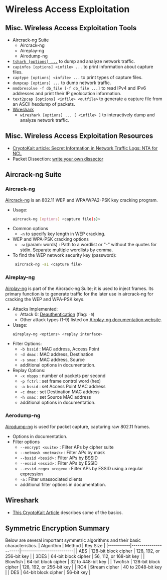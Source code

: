 # Wireless Access Exploitation

## Misc. Wireless Access Exploitation Tools
- Aircrack-ng Suite
    - Aircrack-ng
    - Aireplay-ng
    - Airodump-ng
- [`tshark [options] ...`](https://www.wireshark.org/docs/man-pages/tshark.html) to dump and analyze network traffic.
- `capinfos [options] <infile> ...` to print information about capture files.
- `captype [options] <infile> ...` to print types of capture files.
- `dumpcap [options] ...` to dump network traffic. 
- `mmdbresolve -f db_file [-f db_file ...]` to read IPv4 and IPv6 addresses and print their IP geolocation information.
- `text2pcap [options] <infile> <outfile>` to generate a capture file from an ASCII hexdump of packets.
- [Wireshark](https://www.wireshark.org/)
  - `wireshark [options] ... [ <infile> ]` to interactively dump and analyze network traffic.


## Misc. Wireless Access Exploitation Resources
- [CryptoKait article: Secret Information in Network Traffic Logs: NTA for NCL](https://cryptokait.com/2020/02/19/secret-information-in-network-traffic-logs-nta-for-ncl/)
- Packet Dissection: [write your own dissector](https://www.wireshark.org/docs/wsdg_html_chunked/ChDissectAdd.html)


## Aircrack-ng Suite

### Aircrack-ng
[Aircrack-ng](https://aircrack-ng.org/documentation.html) is an 802.11 WEP and WPA/WPA2-PSK key cracking program.
- Usage:
  ```bash
  aircrack-ng [options] <capture file(s)>
  ```
- Common options
    - `-n` to specify key length in WEP cracking.
- WEP and WPA-PSK cracking options
    - `-w` (param: words) : Path to a wordlist or "-" without the quotes for stdin. Separate multiple wordlists by comma.
- To find the WEP network security key (password):
  ```bash
   aircrack-ng -a1 <capture file>
  ```


### Aireplay-ng
[Airplay-ng](https://aircrack-ng.com/doku.php?id=aireplay-ng) is part of the Aircrack-ng Suite; it is used to inject frames.
Its primary function is to generate traffic for the later use in aircrack-ng for cracking the WEP and WPA-PSK keys.
- Attacks Implemented:
    - Attack 0: [Deauthentication](https://aircrack-ng.com/doku.php?id=deauthentication) (flag: `-0`)
    - Other attack types (1-9) listed on [Airplay-ng documentation website](https://aircrack-ng.com/doku.php?id=aireplay-ng).
- Usage: 
  ```bash
  aireplay-ng <options> <replay interface>
  ```
- Filter Options:
    - `-b bssid` : MAC address, Access Point
    - `-d dmac` : MAC address, Destination
    - `-s smac` : MAC address, Source
    - additional options in documentation.
- Replay Options:
    - `-x nbpps` : number of packets per second
    - `-p fctrl` : set frame control word (hex)
    - `-a bssid` : set Access Point MAC address
    - `-c dmac` : set Destination MAC address
    - `-h smac` : set Source MAC address
    - additional options in documentation.

### Aerodump-ng
[Airodump-ng](https://aircrack-ng.com/doku.php?id=airodump-ng) is used for packet capture, capturing raw 802.11 frames. 
- Options in documentation.
- Filter options
    - `--encrypt <suite>` : Filter APs by cipher suite
    - `--netmask <netmask>` : Filter APs by mask
    - `--bssid <bssid>` : Filter APs by BSSID
    - `--essid <essid>` : Filter APs by ESSID
    - `--essid-regex <regex>` : Filter APs by ESSID using a regular expression
    - `-a` : Filter unassociated clients
    - additional filter options in documentation.


## Wireshark
- [This CryptoKait Article](https://cryptokait.com/2019/10/01/where-to-start-with-wireless-access-exploitation-for-the-national-cyber-league-games/) describes some of the basics.


## Symmetric Encryption Summary
Below are several important symmetric algorithms and their basic characteristics.
| Algorithm | Method               | Key Size                 | 
|-----------|----------------------|--------------------------|
| AES       | 128-bit block cipher | 128, 192, or 256-bit key | 
| 3DES      | 64-bit block cipher  | 56, 112, or 168-bit key  | 
| Blowfish  | 64-bit block cipher  | 32 to 448-bit key        | 
| Twofish   | 128-bit block cipher | 128, 192, or 256-bit key | 
| RC4       | Stream cipher        | 40 to 2048-bit key       | 
| DES       | 64-bit block cipher  | 56-bit key               | 








